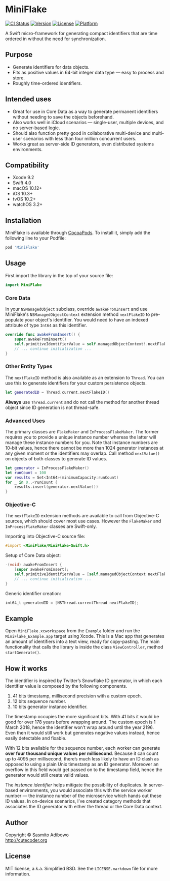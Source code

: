 # MiniFlake

[![CI Status](http://img.shields.io/travis/adib/MiniFlake.svg?style=flat)](https://travis-ci.org/adib/MiniFlake)
[![Version](https://img.shields.io/cocoapods/v/MiniFlake.svg?style=flat)](http://cocoapods.org/pods/MiniFlake)
[![License](https://img.shields.io/cocoapods/l/MiniFlake.svg?style=flat)](http://cocoapods.org/pods/MiniFlake)
[![Platform](https://img.shields.io/cocoapods/p/MiniFlake.svg?style=flat)](http://cocoapods.org/pods/MiniFlake)

A Swift micro-framework for generating compact identifiers that are time ordered in without the need for synchronization.

## Purpose

- Generate identifiers for data objects.
- Fits as positive values in 64-bit integer data type — easy to process and store.
- Roughly time-ordered identifiers.

## Intended uses

- Great for use in Core Data as a way to generate permanent identifiers without needing to save the objects beforehand.
- Also works well in iCloud scenarios — single-user, multiple devices, and no server-based logic.
- Should also function pretty good in collaborative multi-device and multi-user scenarios with less than four million concurrent users.
- Works great as server-side ID generators, even distributed systems environments.

## Compatibility

- Xcode 9.2
- Swift 4.0
- macOS 10.12+
- iOS 10.3+
- tvOS 10.2+
- watchOS 3.2+

## Installation

MiniFlake is available through [CocoaPods](http://cocoapods.org). To install
it, simply add the following line to your Podfile:

```ruby
pod 'MiniFlake'
```

## Usage

First  import the library in the top of your source file:

```Swift
import MiniFlake
```

### Core Data

In your `NSManagedObject` subclass, override `awakeFromInsert` and use MiniFlake's `NSManagedObjectContext` extension method `nextFlakeID` to pre-populate your object's identifier. You would need to have an indexed attribute of type `Int64` as this identifier.

```Swift
override func awakeFromInsert() {
    super.awakeFromInsert()
    self.primitiveIdentifierValue = self.managedObjectContext!.nextFlakeID()
    // ... continue initialization ...
}
```

### Other Entity Types

The `nextFlakeID` method is also available as an extension to `Thread`. You can use this to generate identifiers for your custom persistence objects.

```Swift
let generatedID = Thread.current.nextFlakeID()
```

**Always** use `Thread.current` and do not call the method for another thread object since ID generation is not thread-safe.

### Advanced Uses

The primary classes are `FlakeMaker` and `InProcessFlakeMaker`. The former requires you to provide a unique instance number whereas the latter will manage these instance numbers for you. Note that instance numbers are 10-bit values, hence there cannot be more than 1024 generator instances at any given moment or the identifiers may overlap.  Call method `nextValue()` on objects of both classes to generate ID values.

```Swift
let generator = InProcessFlakeMaker()
let runCount = 100
var results = Set<Int64>(minimumCapacity:runCount)
for _ in 0..<runCount {
    results.insert(generator.nextValue())
}
```

### Objective-C

The `nextFlakeID` extension methods are available to call from Objective-C sources, which should cover most use cases. However the `FlakeMaker` and `InProcessFlakeMaker` classes are Swift-only.

Importing into Objective-C source file:

```Objective-C
#import <MiniFlake/MiniFlake-Swift.h>
```

Setup of Core Data object:

```Objective-C
-(void) awakeFromInsert {
    [super awakeFromInsert];
    self.primitiveIdentifierValue = [self.managedObjectContext nextFlakeID];
    // ... continue initialization ...
}
```

Generic identifier creation:

```Objective-C
int64_t generatedID = [NSThread.currentThread nextFlakeID];
```

## Example

Open `MiniFlake.xcworkspace` from the `Example` folder and run the `MiniFlake_Example.app` target using Xcode. This is a Mac app that generates an amount of identifiers into a text view, ready for copy-pasting. The main functionality that calls the library is inside the class `ViewController`, method `startGenerate()`.


## How it works

The identifier is inspired by Twitter’s Snowflake ID generator, in which each identifier value is composed by the following components.

1. 41 bits timestamp, millisecond precision with a custom epoch.
2. 12 bits sequence number.
3. 10 bits generator instance identifier.


The timestamp occupies the more significant bits. With 41 bits it would be good for over 178 years before wrapping around. The custom epoch is 1 March 2018, hence the identifier  won’t wrap around until the year 2196. Even then it would still work but generates negative values instead, hence easily detectable and fixable.

With 12 bits available for the sequence number, each worker can generate **over four thousand unique values per millisecond**. Because it can count up to 4095 per millisecond, there’s much less likely to have an ID clash as opposed to using a plain Unix timestamp as an ID generator. Moreover an overflow in this field would get passed on to the timestamp field, hence the generator would still create valid values.

The *instance identifier* helps mitigate the possibility of duplicates. In server-based environments, you would associate this with the service worker number — the instance number of the microservice which hands out these ID values. In on-device scenarios, I’ve created category methods that associates the ID generator with either the thread or the Core Data context.


## Author

Copyright © Sasmito Adibowo  
http://cutecoder.org

## License

MIT license, a.k.a. Simplified BSD. See the `LICENSE.markdown` file for more information.
